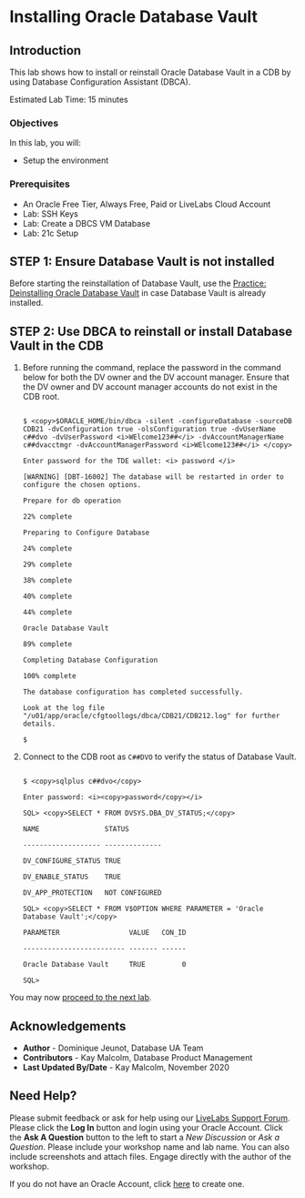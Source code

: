 # Installing Oracle Database Vault

## Introduction
This lab shows how to install or reinstall Oracle Database Vault in a CDB by using Database Configuration Assistant (DBCA).


Estimated Lab Time: 15 minutes

### Objectives
In this lab, you will:
* Setup the environment
  
### Prerequisites

* An Oracle Free Tier, Always Free, Paid or LiveLabs Cloud Account
* Lab: SSH Keys
* Lab: Create a DBCS VM Database
* Lab: 21c Setup


## **STEP 1:** Ensure Database Vault is not installed

Before starting the reinstallation of Database Vault, use the [Practice: Deinstalling Oracle Database Vault](https://oracle.github.io/learning-library/data-management-library/database/21c/fundamentals/workshops/freetier/index.html?lab=lab-uninstall-db-vault) in case Database Vault is already installed.

## **STEP 2:** Use DBCA to reinstall or install Database Vault in the CDB

1. Before running the command, replace the password in the command below for both the DV owner and the DV account manager. Ensure that the DV owner and DV account manager accounts do not exist in the CDB root.

    
    ```
    
    $ <copy>$ORACLE_HOME/bin/dbca -silent -configureDatabase -sourceDB CDB21 -dvConfiguration true -olsConfiguration true -dvUserName c##dvo -dvUserPassword <i>WElcome123##</i> -dvAccountManagerName c##dvacctmgr -dvAccountManagerPassword <i>WElcome123##</i> </copy>
    
    Enter password for the TDE wallet: <i> password </i>
    
    [WARNING] [DBT-16002] The database will be restarted in order to configure the chosen options.
    
    Prepare for db operation
    
    22% complete
    
    Preparing to Configure Database
    
    24% complete
    
    29% complete
    
    38% complete
    
    40% complete
    
    44% complete
    
    Oracle Database Vault
    
    89% complete
    
    Completing Database Configuration
    
    100% complete
    
    The database configuration has completed successfully.
    
    Look at the log file "/u01/app/oracle/cfgtoollogs/dbca/CDB21/CDB212.log" for further details.
    
    $
    
    ```

2. Connect to the CDB root as `C##DVO` to verify the status of Database Vault. 

  
    ```
    
    $ <copy>sqlplus c##dvo</copy>
    
    Enter password: <i><copy>password</copy></i>
    
    SQL> <copy>SELECT * FROM DVSYS.DBA_DV_STATUS;</copy>
    
    NAME                STATUS
    
    ------------------- --------------
    
    DV_CONFIGURE_STATUS TRUE
    
    DV_ENABLE_STATUS    TRUE
    
    DV_APP_PROTECTION   NOT CONFIGURED
    
    SQL> <copy>SELECT * FROM V$OPTION WHERE PARAMETER = 'Oracle Database Vault';</copy>
    
    PARAMETER                 VALUE   CON_ID
    
    ------------------------- ------- ------
    
    Oracle Database Vault     TRUE         0
    
    SQL>
    
    ```

You may now [proceed to the next lab](#next).


## Acknowledgements
* **Author** - Dominique Jeunot, Database UA Team
* **Contributors** -  Kay Malcolm, Database Product Management
* **Last Updated By/Date** -  Kay Malcolm, November 2020

## Need Help?
Please submit feedback or ask for help using our [LiveLabs Support Forum](https://community.oracle.com/tech/developers/categories/livelabsdiscussions). Please click the **Log In** button and login using your Oracle Account. Click the **Ask A Question** button to the left to start a *New Discussion* or *Ask a Question*.  Please include your workshop name and lab name.  You can also include screenshots and attach files.  Engage directly with the author of the workshop.

If you do not have an Oracle Account, click [here](https://profile.oracle.com/myprofile/account/create-account.jspx) to create one.
